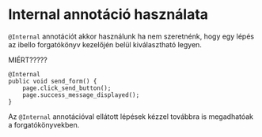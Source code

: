 # Internal annotáció használata

`@Internal` annotációt akkor használunk ha nem szeretnénk,  hogy egy lépés az ibello forgatókönyv kezelőjén belül kiválasztható legyen. 

MIÉRT?????

```
@Internal
public void send_form() {
    page.click_send_button();
    page.success_message_displayed();
}
```

Az `@Internal` annotációval ellátott lépések kézzel továbbra is megadhatóak a forgatókönyvekben.